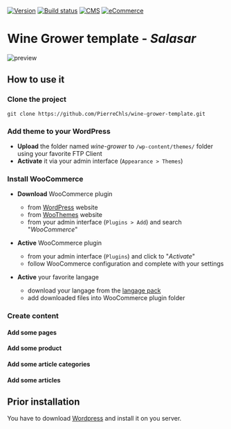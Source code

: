[![Version](https://img.shields.io/badge/version-1.0-green.svg)](https://img.shields.io/badge/version-1.1-green.svg) [![Build status](https://img.shields.io/badge/build-passing-green.svg)](https://img.shields.io/badge/build-passing-green.svg) [![CMS](https://img.shields.io/badge/CMS-WordPress-lightgrey.svg)](https://img.shields.io/badge/CMS-WordPress-lightgrey.svg) [![eCommerce](https://img.shields.io/badge/E%20Commerce%20solution-WooCommerce-lightgrey.svg)](https://img.shields.io/badge/E%20Commerce%20solution-WooCommerce-lightgrey.svg)

# Wine Grower template - *Salasar*

![preview](https://raw.githubusercontent.com/PierreChls/wine-grower-template/template-salasar/wine-grower/images/preview.png)

## How to use it

### Clone the project

    git clone https://github.com/PierreChls/wine-grower-template.git
    
### Add theme to your WordPress

- **Upload** the folder named *wine-grower* to `/wp-content/themes/` folder using your favorite FTP Client
- **Activate** it via your admin interface (`Appearance > Themes`)

### Install WooCommerce

- **Download** WooCommerce plugin 
    - from [WordPress](https://fr.wordpress.org/plugins/woocommerce/) website  
    - from [WooThemes](https://www.woothemes.com/woocommerce/) website 
    - from your admin interface (`Plugins > Add`) and search "*WooCommerce*"
    
- **Active** WooCommerce plugin 
    - from your admin interface (`Plugins`) and click to "*Activate*"
    - follow WooCommerce configuration and complete with your settings
    
- **Active** your favorite langage
    - download your langage from the [langage pack](https://translate.wordpress.org/projects/wp-plugins/woocommerce/language-packs)
    - add downloaded files into WooCommerce plugin folder
    
 
### Create content

#### Add some pages

#### Add some product

#### Add some article categories

#### Add some articles   

    
## Prior installation

You have to download [Wordpress](https://wordpress.org/download/) and install it on you server.


